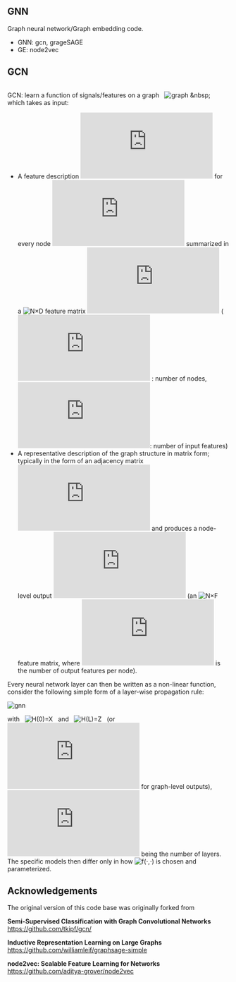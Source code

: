 ## GNN
Graph neural network/Graph embedding code.  
* GNN: gcn, grageSAGE
* GE: node2vec

## GCN  
<div style="text-align: center;">
<img alt="" src="https://s3.ax1x.com/2020/11/15/DFYfqe.png" style="display: inline-block;"/>
</div>

GCN: learn a function of signals/features on a graph &nbsp; ![graph](http://latex.codecogs.com/png.latex?G=\left(V,E\right))  &nbsp; which takes as input:  
* A feature description ![x_i](http://latex.codecogs.com/png.latex?x_i)  for every node ![i](http://latex.codecogs.com/png.latex?i) summarized in a ![N×D](http://latex.codecogs.com/png.latex?N\times{D}) feature matrix ![X](http://latex.codecogs.com/png.latex?X) (![N](http://latex.codecogs.com/png.latex?N) : number of nodes, ![D](http://latex.codecogs.com/png.latex?D): number of input features)
* A representative description of the graph structure in matrix form; typically in the form of an adjacency matrix ![A](http://latex.codecogs.com/png.latex?A) and produces a node-level output ![Z](http://latex.codecogs.com/png.latex?Z) (an ![N×F](http://latex.codecogs.com/png.latex?N\times{F}) feature matrix, where ![F](http://latex.codecogs.com/png.latex?F) is the number of output features per node). 

Every neural network layer can then be written as a non-linear function, consider the following simple form of a layer-wise propagation rule:  

![gnn](http://latex.codecogs.com/png.latex?H^{(l+1)}=f\left(H^{(l)},A\right)=\sigma\left(AH^{(l)}W^{(l)}\right))  

with &nbsp; ![H(0)=X](http://latex.codecogs.com/png.latex?H\left(0\right)=X) &nbsp; and &nbsp; ![H(L)=Z](http://latex.codecogs.com/png.latex?H\left(L\right)=Z) &nbsp; (or ![z](http://latex.codecogs.com/png.latex?z) for graph-level outputs), ![L](http://latex.codecogs.com/png.latex?L) being the number of layers. The specific models then differ only in how ![f(⋅,⋅)](http://latex.codecogs.com/png.latex?f\left(\cdot,{\cdot}\right))  is chosen and parameterized.

## Acknowledgements
The original version of this code base was originally forked from   

**Semi-Supervised Classification with Graph Convolutional Networks**  
https://github.com/tkipf/gcn/ 

**Inductive Representation Learning on Large Graphs**  
https://github.com/williamleif/graphsage-simple

**node2vec: Scalable Feature Learning for Networks**  
https://github.com/aditya-grover/node2vec